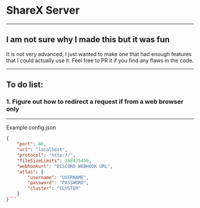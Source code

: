 # ShareX Server

---

## I am not sure why I made this but it was fun

It is not very advanced, I just wanted to make one that had enough features that I could actually use it.
Feel free to PR it if you find any flaws in the code.

---

## To do list:

### 1. Figure out how to redirect a request if from a web browser only

---

Example config.json
```json
{
    "port": 80,
    "url": "localhost",
    "protocol": "http://",
    "fileSizeLimits": 268435456,
    "webhookurl": "DISCORD WEBHOOK URL",
    "atlas": {
        "username": "USERNAME",
        "password": "PASSWORD",
        "cluster": "CLUSTER"
    }
}```
